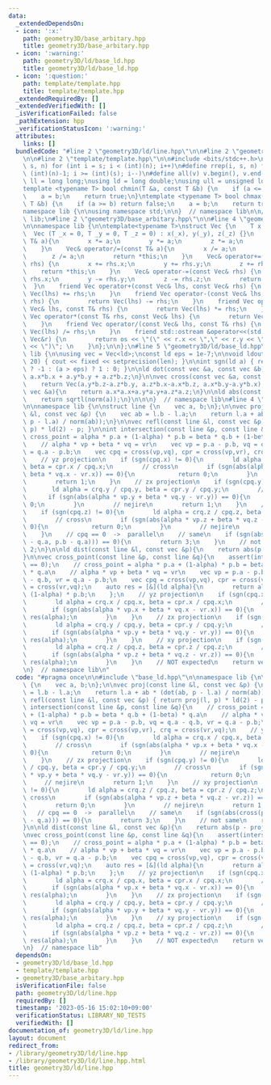 ```yaml
---
data:
  _extendedDependsOn:
  - icon: ':x:'
    path: geometry3D/base_arbitary.hpp
    title: geometry3D/base_arbitary.hpp
  - icon: ':warning:'
    path: geometry3D/ld/base_ld.hpp
    title: geometry3D/ld/base_ld.hpp
  - icon: ':question:'
    path: template/template.hpp
    title: template/template.hpp
  _extendedRequiredBy: []
  _extendedVerifiedWith: []
  _isVerificationFailed: false
  _pathExtension: hpp
  _verificationStatusIcon: ':warning:'
  attributes:
    links: []
  bundledCode: "#line 2 \"geometry3D/ld/line.hpp\"\n\n#line 2 \"geometry3D/ld/base_ld.hpp\"\
    \n\n#line 2 \"template/template.hpp\"\n\n#include <bits/stdc++.h>\n\n#define rep(i,\
    \ s, n) for (int i = s; i < (int)(n); i++)\n#define rrep(i, s, n) for (int i =\
    \ (int)(n)-1; i >= (int)(s); i--)\n#define all(v) v.begin(), v.end()\n\nusing\
    \ ll = long long;\nusing ld = long double;\nusing ull = unsigned long long;\n\n\
    template <typename T> bool chmin(T &a, const T &b) {\n    if (a <= b) return false;\n\
    \    a = b;\n    return true;\n}\ntemplate <typename T> bool chmax(T &a, const\
    \ T &b) {\n    if (a >= b) return false;\n    a = b;\n    return true;\n}\n\n\
    namespace lib {\n\nusing namespace std;\n\n}  // namespace lib\n\n// using namespace\
    \ lib;\n#line 2 \"geometry3D/base_arbitary.hpp\"\n\n#line 4 \"geometry3D/base_arbitary.hpp\"\
    \n\nnamespace lib {\n\ntemplate<typename T>\nstruct Vec {\n    T x, y, z;\n  \
    \  Vec (T _x = 0, T _y = 0, T _z = 0) : x(_x), y(_y), z(_z) {}\n    Vec& operator*=(const\
    \ T& a){\n        x *= a;\n        y *= a;\n        z *= a;\n        return *this;\n\
    \    }\n    Vec& operator/=(const T& a){\n        x /= a;\n        y /= a;\n \
    \       z /= a;\n        return *this;\n    }\n    Vec& operator+=(const Vec&\
    \ rhs) {\n        x += rhs.x;\n        y += rhs.y;\n        z += rhs.z;\n    \
    \    return *this;\n    }\n    Vec& operator-=(const Vec& rhs) {\n        x -=\
    \ rhs.x;\n        y -= rhs.y;\n        z -= rhs.z;\n        return *this;\n  \
    \  }\n    friend Vec operator+(const Vec& lhs, const Vec& rhs) {\n        return\
    \ Vec(lhs) += rhs;\n    }\n    friend Vec operator-(const Vec& lhs, const Vec&\
    \ rhs) {\n        return Vec(lhs) -= rhs;\n    }\n    friend Vec operator*(const\
    \ Vec& lhs, const T& rhs) {\n        return Vec(lhs) *= rhs;\n    }\n    friend\
    \ Vec operator*(const T& rhs, const Vec& lhs) {\n        return Vec(lhs) *= rhs;\n\
    \    }\n    friend Vec operator/(const Vec& lhs, const T& rhs) {\n        return\
    \ Vec(lhs) /= rhs;\n    }\n    friend std::ostream &operator<<(std::ostream &os,const\
    \ Vec&r) {\n        return os << \"(\" << r.x << \",\" << r.y << \",\" << r.z\
    \ << \")\"; \n    }\n};\n\n};\n#line 5 \"geometry3D/ld/base_ld.hpp\"\n\nnamespace\
    \ lib {\n\nusing vec = Vec<ld>;\nconst ld eps = 1e-7;\n\nvoid ldout(int len =\
    \ 20) { cout << fixed << setprecision(len); }\n\nint sgn(ld a) { return (a < -eps)\
    \ ? -1 : (a > eps) ? 1 : 0; }\n\nld dot(const vec &a, const vec &b){\n    return\
    \ a.x*b.x + a.y*b.y + a.z*b.z;\n}\n\nvec cross(const vec &a, const vec &b){\n\
    \    return Vec(a.y*b.z-a.z*b.y, a.z*b.x-a.x*b.z, a.x*b.y-a.y*b.x);\n}\n\nld norm(const\
    \ vec &a){\n    return a.x*a.x+a.y*a.y+a.z*a.z;\n}\n\nld abs(const vec &a){\n\
    \    return sqrtl(norm(a));\n}\n\n\n}  // namespace lib\n#line 4 \"geometry3D/ld/line.hpp\"\
    \n\nnamespace lib {\n\nstruct line {\n    vec a, b;\n};\n\nvec proj(const line\
    \ &l, const vec &p) {\n    vec ab = l.b - l.a;\n    return l.a + ab * (dot(ab,\
    \ p - l.a) / norm(ab));\n}\n\nvec refl(const line &l, const vec &p) { return proj(l,\
    \ p) * ld(2) - p; }\n\nint intersection(const line &p, const line &q){\n    //\
    \ cross_point = alpha * p.a + (1-alpha) * p.b = beta * q.b + (1-beta) * q.a\n\
    \    // alpha * vp + beta * vq = vr\n    vec vp = p.a - p.b, vq = q.a - q.b, vr\
    \ = q.a - p.b;\n    vec cpq = cross(vp,vq), cpr = cross(vp,vr), crq = cross(vr,vq);\n\
    \    // yz projection\n    if (sgn(cpq.x) != 0){\n        ld alpha = crq.x / cpq.x,\
    \ beta = cpr.x / cpq.x;\n        // cross\n        if (sgn(abs(alpha * vp.x +\
    \ beta * vq.x - vr.x)) == 0){\n            return 0;\n        }\n        // nejire\n\
    \        return 1;\n    }\n    // zx projection\n    if (sgn(cpq.y) != 0){\n \
    \       ld alpha = crq.y / cpq.y, beta = cpr.y / cpq.y;\n        // cross\n  \
    \      if (sgn(abs(alpha * vp.y + beta * vq.y - vr.y)) == 0){\n            return\
    \ 0;\n        }\n        // nejire\n        return 1;\n    }\n    // xy projection\n\
    \    if (sgn(cpq.z) != 0){\n        ld alpha = crq.z / cpq.z, beta = cpr.z / cpq.z;\n\
    \        // cross\n        if (sgn(abs(alpha * vp.z + beta * vq.z - vr.z)) ==\
    \ 0){\n            return 0;\n        }\n        // nejire\n        return 1;\n\
    \    }\n    // cpq == 0  ->  parallel\n    // same\n    if (sgn(abs(cross(p.a\
    \ - q.a, p.b - q.a))) == 0){\n        return 3;\n    }\n    // not same\n    return\
    \ 2;\n}\n\nld dist(const line &l, const vec &p){\n    return abs(p - proj(l,p));\n\
    }\n\nvec cross_point(const line &p, const line &q){\n    assert(intersection(p,q)\
    \ == 0);\n    // cross_point = alpha * p.a + (1-alpha) * p.b = beta * q.b + (1-beta)\
    \ * q.a\n    // alpha * vp + beta * vq = vr\n    vec vp = p.a - p.b, vq = q.a\
    \ - q.b, vr = q.a - p.b;\n    vec cpq = cross(vp,vq), cpr = cross(vp,vr), crq\
    \ = cross(vr,vq);\n    auto res = [&](ld alpha){\n        return alpha * p.a +\
    \ (1-alpha) * p.b;\n    };\n    // yz projection\n    if (sgn(cpq.x) != 0){\n\
    \        ld alpha = crq.x / cpq.x, beta = cpr.x / cpq.x;\n        // cross\n \
    \       if (sgn(abs(alpha * vp.x + beta * vq.x - vr.x)) == 0){\n            return\
    \ res(alpha);\n        }\n    }\n    // zx projection\n    if (sgn(cpq.y) != 0){\n\
    \        ld alpha = crq.y / cpq.y, beta = cpr.y / cpq.y;\n        // cross\n \
    \       if (sgn(abs(alpha * vp.y + beta * vq.y - vr.y)) == 0){\n            return\
    \ res(alpha);\n        }\n    }\n    // xy projection\n    if (sgn(cpq.z) != 0){\n\
    \        ld alpha = crq.z / cpq.z, beta = cpr.z / cpq.z;\n        // cross\n \
    \       if (sgn(abs(alpha * vp.z + beta * vq.z - vr.z)) == 0){\n            return\
    \ res(alpha);\n        }\n    }\n    // NOT expected\n    return vec();\n}\n\n\
    \n}  // namespace lib\n"
  code: "#pragma once\n\n#include \"base_ld.hpp\"\n\nnamespace lib {\n\nstruct line\
    \ {\n    vec a, b;\n};\n\nvec proj(const line &l, const vec &p) {\n    vec ab\
    \ = l.b - l.a;\n    return l.a + ab * (dot(ab, p - l.a) / norm(ab));\n}\n\nvec\
    \ refl(const line &l, const vec &p) { return proj(l, p) * ld(2) - p; }\n\nint\
    \ intersection(const line &p, const line &q){\n    // cross_point = alpha * p.a\
    \ + (1-alpha) * p.b = beta * q.b + (1-beta) * q.a\n    // alpha * vp + beta *\
    \ vq = vr\n    vec vp = p.a - p.b, vq = q.a - q.b, vr = q.a - p.b;\n    vec cpq\
    \ = cross(vp,vq), cpr = cross(vp,vr), crq = cross(vr,vq);\n    // yz projection\n\
    \    if (sgn(cpq.x) != 0){\n        ld alpha = crq.x / cpq.x, beta = cpr.x / cpq.x;\n\
    \        // cross\n        if (sgn(abs(alpha * vp.x + beta * vq.x - vr.x)) ==\
    \ 0){\n            return 0;\n        }\n        // nejire\n        return 1;\n\
    \    }\n    // zx projection\n    if (sgn(cpq.y) != 0){\n        ld alpha = crq.y\
    \ / cpq.y, beta = cpr.y / cpq.y;\n        // cross\n        if (sgn(abs(alpha\
    \ * vp.y + beta * vq.y - vr.y)) == 0){\n            return 0;\n        }\n   \
    \     // nejire\n        return 1;\n    }\n    // xy projection\n    if (sgn(cpq.z)\
    \ != 0){\n        ld alpha = crq.z / cpq.z, beta = cpr.z / cpq.z;\n        //\
    \ cross\n        if (sgn(abs(alpha * vp.z + beta * vq.z - vr.z)) == 0){\n    \
    \        return 0;\n        }\n        // nejire\n        return 1;\n    }\n \
    \   // cpq == 0  ->  parallel\n    // same\n    if (sgn(abs(cross(p.a - q.a, p.b\
    \ - q.a))) == 0){\n        return 3;\n    }\n    // not same\n    return 2;\n\
    }\n\nld dist(const line &l, const vec &p){\n    return abs(p - proj(l,p));\n}\n\
    \nvec cross_point(const line &p, const line &q){\n    assert(intersection(p,q)\
    \ == 0);\n    // cross_point = alpha * p.a + (1-alpha) * p.b = beta * q.b + (1-beta)\
    \ * q.a\n    // alpha * vp + beta * vq = vr\n    vec vp = p.a - p.b, vq = q.a\
    \ - q.b, vr = q.a - p.b;\n    vec cpq = cross(vp,vq), cpr = cross(vp,vr), crq\
    \ = cross(vr,vq);\n    auto res = [&](ld alpha){\n        return alpha * p.a +\
    \ (1-alpha) * p.b;\n    };\n    // yz projection\n    if (sgn(cpq.x) != 0){\n\
    \        ld alpha = crq.x / cpq.x, beta = cpr.x / cpq.x;\n        // cross\n \
    \       if (sgn(abs(alpha * vp.x + beta * vq.x - vr.x)) == 0){\n            return\
    \ res(alpha);\n        }\n    }\n    // zx projection\n    if (sgn(cpq.y) != 0){\n\
    \        ld alpha = crq.y / cpq.y, beta = cpr.y / cpq.y;\n        // cross\n \
    \       if (sgn(abs(alpha * vp.y + beta * vq.y - vr.y)) == 0){\n            return\
    \ res(alpha);\n        }\n    }\n    // xy projection\n    if (sgn(cpq.z) != 0){\n\
    \        ld alpha = crq.z / cpq.z, beta = cpr.z / cpq.z;\n        // cross\n \
    \       if (sgn(abs(alpha * vp.z + beta * vq.z - vr.z)) == 0){\n            return\
    \ res(alpha);\n        }\n    }\n    // NOT expected\n    return vec();\n}\n\n\
    \n}  // namespace lib"
  dependsOn:
  - geometry3D/ld/base_ld.hpp
  - template/template.hpp
  - geometry3D/base_arbitary.hpp
  isVerificationFile: false
  path: geometry3D/ld/line.hpp
  requiredBy: []
  timestamp: '2023-05-16 15:02:10+09:00'
  verificationStatus: LIBRARY_NO_TESTS
  verifiedWith: []
documentation_of: geometry3D/ld/line.hpp
layout: document
redirect_from:
- /library/geometry3D/ld/line.hpp
- /library/geometry3D/ld/line.hpp.html
title: geometry3D/ld/line.hpp
---
```

